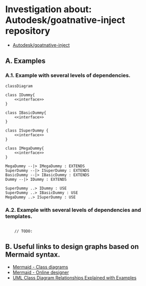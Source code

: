 # Investigation about: Autodesk/goatnative-inject repository

- [Autodesk/goatnative-inject](https://github.com/Autodesk/goatnative-inject)


## A. Examples

### A.1. Example with several levels of dependencies.

```mermaid
classDiagram

class IDummy{
    <<interface>>
}

class IBasicDummy{
    <<interface>>
}

class ISuperDummy {
    <<interface>>
}

class IMegaDummy{
    <<interface>>
}

MegaDummy --|> IMegaDummy : EXTENDS
SuperDummy --|> ISuperDummy : EXTENDS
BasicDummy --|> IBasicDummy : EXTENDS
Dummy --|> IDummy : EXTENDS

SuperDummy ..> IDummy : USE
SuperDummy ..> IBasicDummy : USE
MegaDummy ..> ISuperDummy : USE

```

### A.2. Example with several levels of dependencies and templates.

```mermaid

    // TODO:
```

## B. Useful links to design graphs based on Mermaid syntax.

- [Mermaid - Class diagrams](https://mermaid.js.org/syntax/classDiagram.html)
- [Mermaid - Online designer](https://mermaid.live)
- [UML Class Diagram Relationships Explained with Examples](https://creately.com/guides/class-diagram-relationships/)